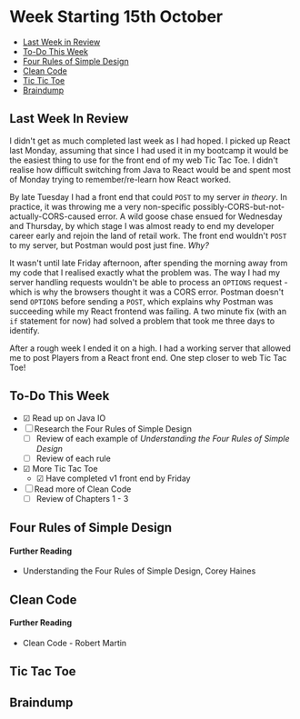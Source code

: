 # Week Starting 15th October

- [Last Week in Review](#last-week-in-review)
- [To-Do This Week](#to-do-this-week)
- [Four Rules of Simple Design](#four-rules-of-simple-design)
- [Clean Code](#clean-code)
- [Tic Tic Toe](#tic-tac-toe)
- [Braindump](#braindump)

## Last Week In Review
I didn't get as much completed last week as I had hoped. I picked up React last Monday, assuming that since I had used it in my bootcamp it would be the easiest thing to use for the front end of my web Tic Tac Toe. I didn't realise how difficult switching from Java to React would be and spent most of Monday trying to remember/re-learn how React worked.

By late Tuesday I had a front end that could `POST` to my server _in theory_. In practice, it was throwing me a very non-specific possibly-CORS-but-not-actually-CORS-caused error. A wild goose chase ensued for Wednesday and Thursday, by which stage I was almost ready to end my developer career early and rejoin the land of retail work. The front end wouldn't `POST` to my server, but Postman would post just fine. _Why?_

It wasn't until late Friday afternoon, after spending the morning away from my code that I realised exactly what the problem was. The way I had my server handling requests wouldn't be able to process an `OPTIONS` request - which is why the browsers thought it was a CORS error. Postman doesn't send `OPTIONS` before sending a `POST`, which explains why Postman was succeeding while my React frontend was failing. A two minute fix (with an `if` statement for now) had solved a problem that took me three days to identify.

After a rough week I ended it on a high. I had a working server that allowed me to post Players from a React front end. One step closer to web Tic Tac Toe!

## To-Do This Week

- ☑︎ Read up on Java IO
- ☐ Research the Four Rules of Simple Design
    - ☐ Review of each example of _Understanding the Four Rules of Simple Design_
    - ☐ Review of each rule
- ☑︎ More Tic Tac Toe
    - ☑︎ Have completed v1 front end by Friday
- ☐ Read more of Clean Code
    - ☐ Review of Chapters 1 - 3

## Four Rules of Simple Design


#### Further Reading
- Understanding the Four Rules of Simple Design, Corey Haines

## Clean Code


#### Further Reading
- Clean Code - Robert Martin

## Tic Tac Toe



## Braindump
